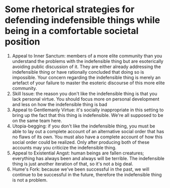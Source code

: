 # Some rhetorical strategies for defending indefensible things while being in a comfortable societal position

1. Appeal to Inner Sanctum: members of a more elite community than you understand the problems with the indefensible thing but are esoterically avoiding public discussion of it. They are either already addressing the indefensible thing or have rationally concluded that doing so is impossible. Your concern regarding the indefensible thing is merely an artefact of your failure to master the esoteric discourse of this more elite community. 
2. Skill Issue: the reason you don't like the indefensible thing is that you lack personal virtue. You should focus more on personal development and less on how the indefensible thing is bad
3. Appeal to Gentlemanly Virtue: it's socially inappropriate in this setting to bring up the fact that this thing is indefensible. We're all supposed to be on the same team here. 
4. Utopia-begging: if you don't like the indefensible thing, you must be able to lay out a complete account of an alternative social order that has no flaws of its own. You must also have a complete account of how this social order could be realized. Only after producing both of these accounts may you criticize the indefensible thing. 
5. Appeal to Existential Angst: human beings are fallen creatures; everything has always been and always will be terrible. The indefensible thing is just another iteration of that, so it's not a big deal.
6. Hume's Fork: because we've been successful in the past, we will continue to be successful in the future, therefore the indefensible thing is not a problem.
